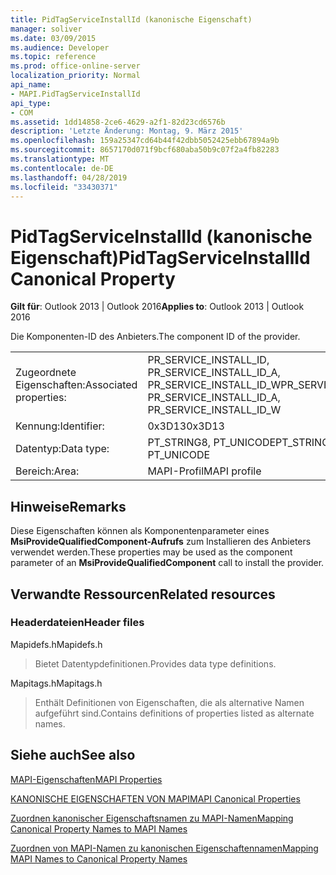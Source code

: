 ```yaml
---
title: PidTagServiceInstallId (kanonische Eigenschaft)
manager: soliver
ms.date: 03/09/2015
ms.audience: Developer
ms.topic: reference
ms.prod: office-online-server
localization_priority: Normal
api_name:
- MAPI.PidTagServiceInstallId
api_type:
- COM
ms.assetid: 1dd14858-2ce6-4629-a2f1-82d23cd6576b
description: 'Letzte Änderung: Montag, 9. März 2015'
ms.openlocfilehash: 159a25347cd64b44f42dbb5052425ebb67894a9b
ms.sourcegitcommit: 8657170d071f9bcf680aba50b9c07f2a4fb82283
ms.translationtype: MT
ms.contentlocale: de-DE
ms.lasthandoff: 04/28/2019
ms.locfileid: "33430371"
---
```

# <a name="pidtagserviceinstallid-canonical-property"></a><span data-ttu-id="95475-103">PidTagServiceInstallId (kanonische Eigenschaft)</span><span class="sxs-lookup"><span data-stu-id="95475-103">PidTagServiceInstallId Canonical Property</span></span>

  
  
<span data-ttu-id="95475-104">**Gilt für**: Outlook 2013 | Outlook 2016</span><span class="sxs-lookup"><span data-stu-id="95475-104">**Applies to**: Outlook 2013 | Outlook 2016</span></span> 
  
<span data-ttu-id="95475-105">Die Komponenten-ID des Anbieters.</span><span class="sxs-lookup"><span data-stu-id="95475-105">The component ID of the provider.</span></span>
  
|||
|:-----|:-----|
|<span data-ttu-id="95475-106">Zugeordnete Eigenschaften:</span><span class="sxs-lookup"><span data-stu-id="95475-106">Associated properties:</span></span>  <br/> |<span data-ttu-id="95475-107">PR_SERVICE_INSTALL_ID, PR_SERVICE_INSTALL_ID_A, PR_SERVICE_INSTALL_ID_W</span><span class="sxs-lookup"><span data-stu-id="95475-107">PR_SERVICE_INSTALL_ID, PR_SERVICE_INSTALL_ID_A, PR_SERVICE_INSTALL_ID_W</span></span>  <br/> |
|<span data-ttu-id="95475-108">Kennung:</span><span class="sxs-lookup"><span data-stu-id="95475-108">Identifier:</span></span>  <br/> |<span data-ttu-id="95475-109">0x3D13</span><span class="sxs-lookup"><span data-stu-id="95475-109">0x3D13</span></span>  <br/> |
|<span data-ttu-id="95475-110">Datentyp:</span><span class="sxs-lookup"><span data-stu-id="95475-110">Data type:</span></span>  <br/> |<span data-ttu-id="95475-111">PT_STRING8, PT_UNICODE</span><span class="sxs-lookup"><span data-stu-id="95475-111">PT_STRING8, PT_UNICODE</span></span>  <br/> |
|<span data-ttu-id="95475-112">Bereich:</span><span class="sxs-lookup"><span data-stu-id="95475-112">Area:</span></span>  <br/> |<span data-ttu-id="95475-113">MAPI-Profil</span><span class="sxs-lookup"><span data-stu-id="95475-113">MAPI profile</span></span>  <br/> |
   
## <a name="remarks"></a><span data-ttu-id="95475-114">Hinweise</span><span class="sxs-lookup"><span data-stu-id="95475-114">Remarks</span></span>

<span data-ttu-id="95475-115">Diese Eigenschaften können als Komponentenparameter eines **MsiProvideQualifiedComponent-Aufrufs** zum Installieren des Anbieters verwendet werden.</span><span class="sxs-lookup"><span data-stu-id="95475-115">These properties may be used as the component parameter of an **MsiProvideQualifiedComponent** call to install the provider.</span></span> 
  
## <a name="related-resources"></a><span data-ttu-id="95475-116">Verwandte Ressourcen</span><span class="sxs-lookup"><span data-stu-id="95475-116">Related resources</span></span>

### <a name="header-files"></a><span data-ttu-id="95475-117">Headerdateien</span><span class="sxs-lookup"><span data-stu-id="95475-117">Header files</span></span>

<span data-ttu-id="95475-118">Mapidefs.h</span><span class="sxs-lookup"><span data-stu-id="95475-118">Mapidefs.h</span></span>
  
> <span data-ttu-id="95475-119">Bietet Datentypdefinitionen.</span><span class="sxs-lookup"><span data-stu-id="95475-119">Provides data type definitions.</span></span>
    
<span data-ttu-id="95475-120">Mapitags.h</span><span class="sxs-lookup"><span data-stu-id="95475-120">Mapitags.h</span></span>
  
> <span data-ttu-id="95475-121">Enthält Definitionen von Eigenschaften, die als alternative Namen aufgeführt sind.</span><span class="sxs-lookup"><span data-stu-id="95475-121">Contains definitions of properties listed as alternate names.</span></span>
    
## <a name="see-also"></a><span data-ttu-id="95475-122">Siehe auch</span><span class="sxs-lookup"><span data-stu-id="95475-122">See also</span></span>



[<span data-ttu-id="95475-123">MAPI-Eigenschaften</span><span class="sxs-lookup"><span data-stu-id="95475-123">MAPI Properties</span></span>](mapi-properties.md)
  
[<span data-ttu-id="95475-124">KANONISCHE EIGENSCHAFTEN VON MAPI</span><span class="sxs-lookup"><span data-stu-id="95475-124">MAPI Canonical Properties</span></span>](mapi-canonical-properties.md)
  
[<span data-ttu-id="95475-125">Zuordnen kanonischer Eigenschaftsnamen zu MAPI-Namen</span><span class="sxs-lookup"><span data-stu-id="95475-125">Mapping Canonical Property Names to MAPI Names</span></span>](mapping-canonical-property-names-to-mapi-names.md)
  
[<span data-ttu-id="95475-126">Zuordnen von MAPI-Namen zu kanonischen Eigenschaftennamen</span><span class="sxs-lookup"><span data-stu-id="95475-126">Mapping MAPI Names to Canonical Property Names</span></span>](mapping-mapi-names-to-canonical-property-names.md)

